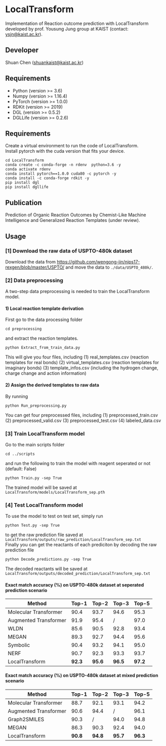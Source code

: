# LocalTransform
Implementation of Reaction outcome prediction with LocalTransform developed by prof. Yousung Jung group at KAIST (contact: ysjn@kaist.ac.kr).

## Developer
Shuan Chen (shuankaist@kaist.ac.kr)<br>

## Requirements
* Python (version >= 3.6) 
* Numpy (version >= 1.16.4) 
* PyTorch (version >= 1.0.0) 
* RDKit (version >= 2019)
* DGL (version >= 0.5.2)
* DGLLife (version >= 0.2.6)

## Requirements
Create a virtual environment to run the code of LocalTransform.<br>
Install pytorch with the cuda version that fits your device.<br>
```
cd LocalTransform
conda create -c conda-forge -n rdenv  python=3.6 -y
conda activate rdenv
conda install pytorch==1.0.0 cuda80 -c pytorch -y
conda install -c conda-forge rdkit -y
pip install dgl
pip install dgllife
```

## Publication
Prediction of Organic Reaction Outcomes by Chemist-Like Machine Intelligence and Generalized Reaction Templates (under review).


## Usage
### [1] Download the raw data of USPTO-480k dataset
Download the data from https://github.com/wengong-jin/nips17-rexgen/blob/master/USPTO/ and move the data to `./data/USPTO_480k/`.

### [2] Data preprocessing
A two-step data preprocessing is needed to train the LocalTransform model.

#### 1) Local reaction template derivation 
First go to the data processing folder
```
cd preprocessing
```
and extract the reaction templates.
```
python Extract_from_train_data.py
```
This will give you four files, including 
(1) real_templates.csv (reaction templates for real bonds)
(2) virtual_templates.csv (reaction templates for imaginary bonds)
(3) template_infos.csv (including the hydrogen change, charge change and action information)<br>

#### 2) Assign the derived templates to raw data
By running
```
python Run_preprocessing.py
```
You can get four preprocessed files, including 
(1) preprocessed_train.csv
(2) preprocessed_valid.csv
(3) preprocessed_test.csv
(4) labeled_data.csv<br>


### [3] Train LocalTransform model
Go to the main scripts folder
```
cd ../scripts
```
and run the following to train the model with reagent seperated or not (default: False)
```
python Train.py -sep True
```
The trained model will be saved at ` LocalTransform/models/LocalTransform_sep.pth`<br>

### [4] Test LocalTransform model
To use the model to test on test set, simply run 
```
python Test.py -sep True
```
to get the raw prediction file saved at ` LocalTransform/outputs/raw_prediction/LocalTransform_sep.txt`<br>
Finally you can get the reactants of each prediciton by decoding the raw prediction file
```
python Decode_predictions.py -sep True
```
The decoded reactants will be saved at 
`LocalTransform/outputs/decoded_prediction/LocalTransform_sep.txt`<br>

#### Exact match accuracy (%) on USPTO-480k dataset at seperated prediction scenario

| Method | Top-1 | Top-2 | Top-3 | Top-5 |
| -------- | -------- | -------- | -------- | -------- |
| Molecular Transformer | 90.4 | 93.7 | 94.6 | 95.3 |
| Augmented Transformer | 91.9 | 95.4 | / | 97.0 |
| WLDN         | 85.6 | 90.5 | 92.8 | 93.4 |
| MEGAN        | 89.3 | 92.7 | 94.4 | 95.6 |
| Symbolic  | 90.4 | 93.2 | 94.1 | 95.0 |
| NERF     | 90.7 | 92.3 | 93.3 | 93.7 |
| LocalTransform  | **92.3** | **95.6** | **96.5** | **97.2** |

#### Exact match accuracy (%) on USPTO-480k dataset at mixed prediction scenario

| Method | Top-1 | Top-2 | Top-3 | Top-5 |
| -------- | -------- | -------- | -------- | -------- |
| Molecular Transformer | 88.7 | 92.1 | 93.1 | 94.2 |
| Augmented Transformer | 90.6 | 94.4 | / | 96.1 |
| Graph2SMILES    | 90.3 | / | 94.0 | 94.8 |
| MEGAN        | 86.3 | 90.3 | 92.4 | 94.0 |
| LocalTransform  | **90.8** | **94.8** | **95.7** | **96.3** |


